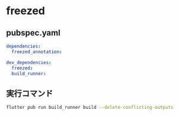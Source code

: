 # freezed

## pubspec.yaml

```pubspec.yaml
dependencies:
  freezed_annotation:

dev_dependencies:
  freezed:
  build_runner:

```

## 実行コマンド

```zsh
flutter pub run build_runner build --delete-conflicting-outputs
```
